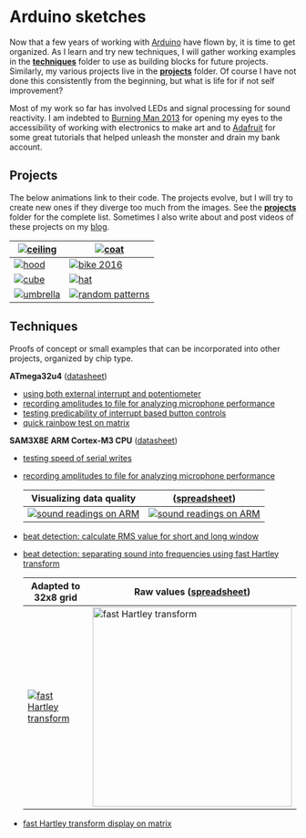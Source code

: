 # Arduino sketches

Now that a few years of working with [Arduino](https://www.arduino.cc/) have
flown by, it is time to get organized.
As I learn and try new techniques, I will gather working examples in the
[**techniques**](techniques) folder to use as building blocks for future
projects.
Similarly, my various projects live in the [**projects**](projects) folder.
Of course I have not done this consistently from the beginning, but what is
life for if not self improvement?

Most of my work so far has involved LEDs and signal processing for sound
reactivity. I am indebted to [Burning Man 2013] for opening my eyes to the
accessibility of working with electronics to make art and to [Adafruit] for
some great tutorials that helped unleash the monster and drain my bank account.

[Adafruit]: https://learn.adafruit.com/
[Burning Man 2013]: https://votecharlie.com/blog/2013/09/burning-man-night.html

## Projects

The below animations link to their code.
The projects evolve, but I will try to create new ones if they diverge too much
from the images.
See the [**projects**](projects) folder for the complete list.
Sometimes I also write about and post videos of these projects on my [blog].

[blog]: https://votecharlie.com/blog/technology/arduino/

| [![ceiling]](projects/ceiling) | [![coat]](projects/coat) |
| - | - |
| [![hood]](projects/hood5th_hat_cool_test) | [![bike 2016]](projects/bike2016) |
| [![cube]](projects/cube) | [![hat]](projects/hat_cool) |
| [![umbrella]](projects/canopy) | [![random patterns]](projects/random_patterns) |

[ceiling]: /../files/images/ceiling-444.gif?raw=true "ceiling"
[coat]: /../files/images/coat-444.gif?raw=true "coat"
[hood]: /../files/images/hood-444.gif?raw=true "hood"
[bike 2016]: /../files/images/bike-444.gif?raw=true "bike 2016"
[cube]: /../files/images/cube-444.gif?raw=true "cube"
[hat]: /../files/images/hat-444.gif?raw=true "hat"
[umbrella]: /../files/images/umbrella-444.gif?raw=true "umbrella"
[random patterns]: /../files/images/boa-444.gif?raw=true "random patterns"

## Techniques

Proofs of concept or small examples that can be incorporated into other
projects, organized by chip type.

**ATmega32u4** ([datasheet](http://www.atmel.com/devices/atmega32u4.aspx))

* [using both external interrupt and potentiometer](techniques/external_interrupt_and_potentiometer)
* [recording amplitudes to file for analyzing microphone performance](techniques/sound_readings)
* [testing predicability of interrupt based button controls](techniques/testing_interrupt)
* [quick rainbow test on matrix](techniques/matrix_rainbow)

**SAM3X8E ARM Cortex-M3 CPU** ([datasheet](http://www.atmel.com/Images/Atmel-11057-32-bit-Cortex-M3-Microcontroller-SAM3X-SAM3A_Datasheet.pdf))

* [testing speed of serial writes](techniques/serial_speed_test_arm)
* [recording amplitudes to file for analyzing microphone performance](techniques/sound_readings_arm)

    | Visualizing data quality | ([spreadsheet](/../files/spreadsheets/sound_readings_arm.xlsx?raw=true)) |
    | - | - |
    | [![sound readings on ARM](/../files/screenshots/sound_readings_arm_1.png?raw=true "sound readings on ARM")](techniques/fht_readings_arm) | [![sound readings on ARM](/../files/screenshots/sound_readings_arm_2.png?raw=true "sound readings on ARM")](techniques/fht_readings_arm) |

* [beat detection: calculate RMS value for short and long window](techniques/calc_short_long_window_rms)
* [beat detection: separating sound into frequencies using fast Hartley transform](techniques/fht_readings_arm)

    | Adapted to 32x8 grid | Raw values ([spreadsheet](/../files/spreadsheets/fht_readings_arm.xlsx?raw=true)) |
    | - | - |
    | [![fast Hartley transform](/../files/images/fft-444.gif?raw=true "fast Hartley transform")](techniques/fht_readings_arm) | <img src="/../files/screenshots/fht_readings_arm.png?raw=true" width="350" title="fast Hartley transform"> |

* [fast Hartley transform display on matrix](techniques/fht_matrix_display)
